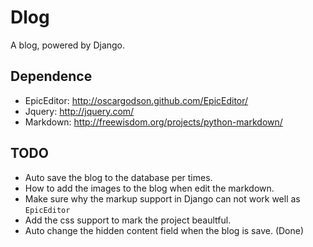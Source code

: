 # Dlog 

A blog, powered by Django.

## Dependence

 * EpicEditor: http://oscargodson.github.com/EpicEditor/
 * Jquery: http://jquery.com/
 * Markdown: http://freewisdom.org/projects/python-markdown/

## TODO 

 * Auto save the blog to the database per times.
 * How to add the images to the blog when edit the markdown.
 * Make sure why the markup support in Django can not work well as `EpicEditor`
 * Add the css support to mark the project beaultful.
 * Auto change the hidden content field when the blog is save. (Done)
 